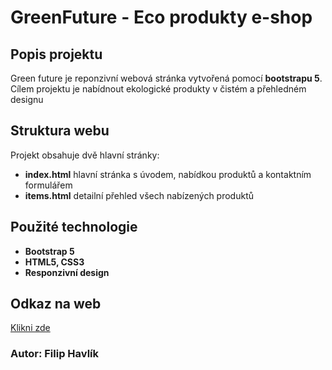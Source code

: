 # GreenFuture - Eco produkty e-shop

## Popis projektu
Green future je reponzivní webová stránka vytvořená pomocí **bootstrapu 5**.
Cílem projektu je nabídnout ekologické produkty v čistém a přehledném designu

## Struktura webu
Projekt obsahuje dvě hlavní stránky:
- **index.html** hlavní stránka s úvodem, nabídkou produktů a kontaktním formulářem
- **items.html** detailní přehled všech nabízených produktů

## Použité technologie
- **Bootstrap 5**
- **HTML5, CSS3**
- **Responzivní design**

## Odkaz na web
[Klikni zde](https://filiphavlik223.github.io/bootstrap_company/)

### Autor: Filip Havlík